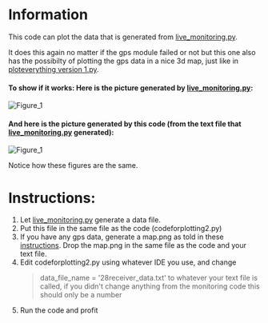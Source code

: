 # Information

This code can plot the data that is generated from [live_monitoring.py]( https://github.com/HugoBruins/cancatchers/tree/master/python/live_monitoring "live_monitoring").

It does this again no matter if the gps module failed or not but this one also has the possibilty of plotting the gps data in a nice 3d map, just like in [ploteverything version 1.py](https://github.com/HugoBruins/cancatchers/tree/master/python/Plot%20everything "ploteverything version 1").

#### To show if it works: Here is the picture generated by [live_monitoring.py]( https://github.com/HugoBruins/cancatchers/tree/master/python/live_monitoring "live_monitoring"):

![Figure_1](https://user-images.githubusercontent.com/25268098/122445812-35407380-cfa2-11eb-8ee4-9ee0942ef341.png)

#### And here is the picture generated by this code (from the text file that [live_monitoring.py]( https://github.com/HugoBruins/cancatchers/tree/master/python/live_monitoring "live_monitoring") generated):

![Figure_1](https://user-images.githubusercontent.com/25268098/122452031-17c2d800-cfa9-11eb-8f52-7aad126e3314.png)

Notice how these figures are the same. 

# Instructions: 

1. Let [live_monitoring.py]( https://github.com/HugoBruins/cancatchers/tree/master/python/live_monitoring "live_monitoring") generate a data file.
2. Put this file in the same file as the code (codeforplotting2.py)
3. If you have any gps data, generate a map.png as told in these [instructions](https://github.com/HugoBruins/cancatchers/tree/master/python/Plot%20everything#how-can-i-get-my-own-map-image "instructions"). Drop the map.png in the same file as the code and your text file.
4. Edit codeforplotting2.py using whatever IDE you use, and change 
   > data_file_name = '28receiver_data.txt'
   to whatever your text file is called, if you didn't change anything from the monitoring code this should only be a number
5. Run the code and profit
